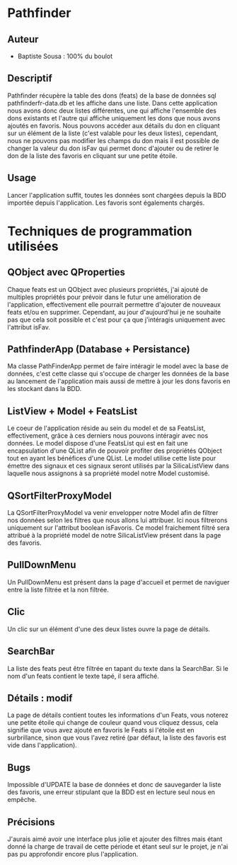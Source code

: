 # Pathfinder

## Auteur
- Baptiste Sousa : 100% du boulot

## Descriptif

Pathfinder récupère la table des dons (feats) de la base de données sql pathfinderfr-data.db et les affiche dans une liste. 
Dans cette application nous avons donc deux listes différentes, une qui affiche l'ensemble des dons existants et l'autre qui affiche uniquement les dons que nous avons ajoutés en favoris.
Nous pouvons accéder aux détails du don en cliquant sur un élément de la liste (c'est valable pour les deux listes), cependant, nous ne pouvons pas modifier les champs du don mais il est possible de changer la valeur du don isFav qui permet donc d'ajouter ou de retirer le don de la liste des favoris en cliquant sur une petite étoile.

## Usage

Lancer l'application suffit, toutes les données sont chargées depuis la BDD importée depuis l'application. Les favoris sont égalements chargés.

# Techniques de programmation utilisées

## QObject avec QProperties

Chaque feats est un QObject avec plusieurs propriétés, j'ai ajouté de multiples propriétés pour prévoir dans le futur une amélioration de l'application, effectivement elle pourrait permettre d'ajouter de nouveaux feats et/ou en supprimer. Cependant, au jour d'aujourd'hui je ne souhaite pas que cela soit possible et c'est pour ça que j'intéragis uniquement avec l'attribut isFav.

## PathfinderApp (Database + Persistance)

Ma classe PathFinderApp permet de faire intéragir le model avec la base de données, c'est cette classe qui s'occupe de charger les données de la base au lancement de l'application mais aussi de mettre à jour les dons favoris en les stockant dans la BDD.

## ListView + Model + FeatsList

Le coeur de l'application réside au sein du model et de sa FeatsList, effectivement, grâce à ces derniers nous pouvons intéragir avec nos données. Le model dispose d'une FeatsList qui est en fait une encapsulation d'une QList afin de pouvoir profiter des propriétés QObject tout en ayant les bénéfices d'une QList. Le model utilise cette liste pour émettre des signaux et ces signaux seront utilisés par la SilicaListView dans laquelle nous assignons à sa propriété model notre Model customisé.

## QSortFilterProxyModel

La QSortFilterProxyModel va venir envelopper notre Model afin de filtrer nos données selon les filtres que nous allons lui attribuer. Ici nous filtrerons uniquement sur l'attribut boolean isFavoris. Ce model fraichement filtré sera attribué à la propriété model de notre SilicaListView présent dans la page des favoris.

## PullDownMenu

Un PullDownMenu est présent dans la page d'accueil et permet de naviguer entre la liste filtrée et la non filtrée.

## Clic

Un clic sur un élément d'une des deux listes ouvre la page de détails.

## SearchBar

La liste des feats peut être filtrée en tapant du texte dans la SearchBar. Si le nom d'un feats contient le texte tapé, il sera affiché.

## Détails : modif

La page de détails contient toutes les informations d'un Feats, vous noterez une petite étoile qui change de couleur quand vous cliquez dessus, cela signifie que vous avez ajouté en favoris le Feats si l'étoile est en surbrillance, sinon que vous l'avez retiré (par défaut, la liste des favoris est vide dans l'application).

## Bugs

Impossible d'UPDATE la base de données et donc de sauvegarder la liste des favoris, une erreur stipulant que la BDD est en lecture seul nous en empêche.

## Précisions

J'aurais aimé avoir une interface plus jolie et ajouter des filtres mais étant donné la charge de travail de cette période et étant seul sur le projet, je n'ai pas pu approfondir encore plus l'application.
